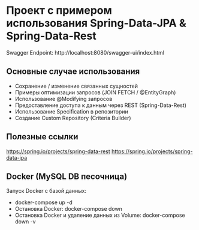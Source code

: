 # Проект с примером использования Spring-Data-JPA & Spring-Data-Rest

Swagger Endpoint: http://localhost:8080/swagger-ui/index.html

## Основные случае использования 
 - Сохранение / изменение связанных сущностей
 - Примеры оптимизации запросов (JOIN FETCH / @EntityGraph)
 - Использование @Modifying запросов
 - Предоставление доступа к данным через REST (Spring-Data-Rest)
 - Использование Specification в репозитории
 - Создание Custom Repository (Criteria Builder)

## Полезные ссылки
https://spring.io/projects/spring-data-rest
https://spring.io/projects/spring-data-jpa

## Docker (MySQL DB песочница)
Запуск Docker c базой данных:
- docker-compose up -d
- Остановка Docker: docker-compose down
- Остановка Docker и удаление данных из Volume: docker-compose down -v 